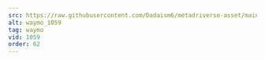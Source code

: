 ```yaml
---
src: https://raw.githubusercontent.com/Dadaism6/metadriverse-asset/main/script-waymo-output-newcompressed/waymo_1059.mp4
alt: waymo_1059
tag: waymo
vid: 1059
order: 62
---
```

